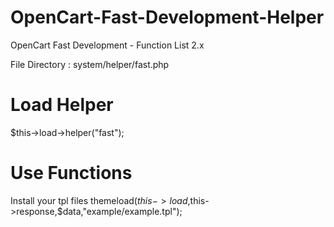 # OpenCart-Fast-Development-Helper
OpenCart Fast Development - Function List 2.x

File Directory : system/helper/fast.php

# Load Helper 
$this->load->helper("fast");

# Use Functions 
Install your tpl files
themeload($this->load,$this->response,$data,"example/example.tpl");

